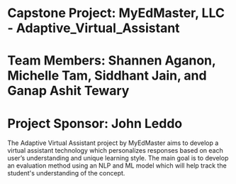 # Capstone Project: MyEdMaster, LLC - Adaptive_Virtual_Assistant
# Team Members: Shannen Aganon, Michelle Tam, Siddhant Jain, and Ganap Ashit Tewary
# Project Sponsor: John Leddo

The Adaptive Virtual Assistant project by MyEdMaster aims to develop a virtual assistant technology which personalizes responses based on each user’s understanding and unique learning style. The main goal is to develop an evaluation method using an NLP and ML model which will help track the student's understanding of the concept.
